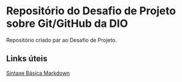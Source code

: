 # Repositório do Desafio de Projeto sobre Git/GitHub da DIO
Repositório criado par ao Desafio de Projeto.

## Links úteis
[Sintaxe Básica Markdown](https://www.markdownguide.org/basic-syntax/)
